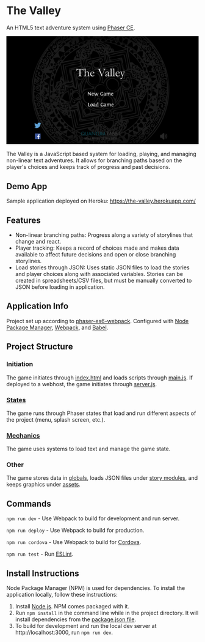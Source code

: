 # The Valley
An HTML5 text adventure system using [Phaser CE](https://github.com/photonstorm/phaser-ce).

![screenshot](readme_the_valley.jpg)

The Valley is a JavaScript based system for loading, playing, and managing non-linear text adventures. It allows for branching paths based on the player's choices and keeps track of progress and past decisions.

## Demo App
Sample application deployed on Heroku: https://the-valley.herokuapp.com/

## Features
- Non-linear branching paths: Progress along a variety of storylines that change and react.
- Player tracking: Keeps a record of choices made and makes data available to affect future decisions and open or close branching storylines.
- Load stories through JSON: Uses static JSON files to load the stories and player choices along with associated variables. Stories can be created in spreadsheets/CSV files, but must be manually converted to JSON before loading in application.

## Application Info
Project set up according to [phaser-es6-webpack](https://github.com/lean/phaser-es6-webpack). Configured with [Node Package Manager](https://www.npmjs.com/), [Webpack](https://webpack.js.org/), and [Babel](https://babeljs.io/).

## Project Structure
### Initiation
The game initiates through [index.html](../master/src/index.html) and loads scripts through [main.js](../master/src/main.js). If deployed to a webhost, the game initiates through [server.js](../master/server.js).

### [States](../master/src/states)
The game runs through Phaser states that load and run different aspects of the project (menu, splash screen, etc.).

### [Mechanics](../master/src/mechanics)
The game uses systems to load text and manage the game state.

### Other
The game stores data in [globals](../master/src/globals), loads JSON files under [story modules](../master/src/storyModules), and keeps graphics under [assets](../master/assets).

## Commands
`npm run dev` - Use Webpack to build for development and run server.

`npm run deploy` - Use Webpack to build for production.

`npm run cordova` - Use Webpack to build for [Cordova](https://cordova.apache.org/).

`npm run test` - Run [ESLint](https://eslint.org/).

## Install Instructions
Node Package Manager (NPM) is used for dependencies. To install the application locally, follow these instructions:

1. Install [Node.js](https://nodejs.org/). NPM comes packaged with it.
2. Run `npm install` in the command line while in the project directory. It will install dependencies from the [package.json file](../master/package.json).
3. To build for development and run the local dev server at http://localhost:3000, run `npm run dev`. 